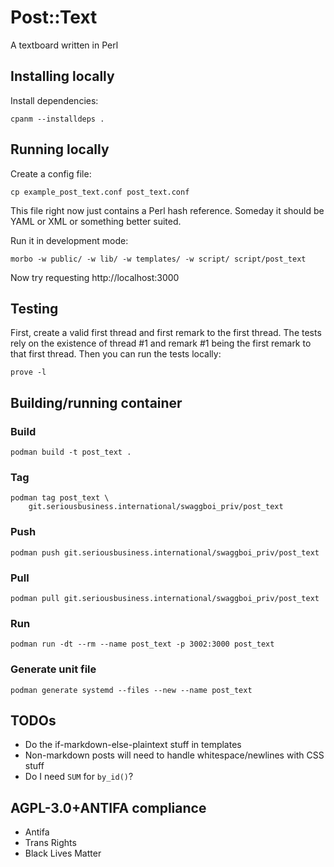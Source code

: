 # Post::Text

A textboard written in Perl

## Installing locally

Install dependencies:

    cpanm --installdeps .

## Running locally

Create a config file:

    cp example_post_text.conf post_text.conf

This file right now just contains a Perl hash reference. Someday it
should be YAML or XML or something better suited.

Run it in development mode:

    morbo -w public/ -w lib/ -w templates/ -w script/ script/post_text

Now try requesting http://localhost:3000

## Testing

First, create a valid first thread and first remark to the first
thread. The tests rely on the existence of thread #1 and remark #1
being the first remark to that first thread. Then you can run the
tests locally:

    prove -l

## Building/running container

### Build

    podman build -t post_text .

### Tag

    podman tag post_text \
        git.seriousbusiness.international/swaggboi_priv/post_text

### Push

    podman push git.seriousbusiness.international/swaggboi_priv/post_text

### Pull

    podman pull git.seriousbusiness.international/swaggboi_priv/post_text

### Run

    podman run -dt --rm --name post_text -p 3002:3000 post_text

### Generate unit file

    podman generate systemd --files --new --name post_text

## TODOs

- Do the if-markdown-else-plaintext stuff in templates
- Non-markdown posts will need to handle whitespace/newlines with CSS stuff
- Do I need `SUM` for `by_id()`?

## AGPL-3.0+ANTIFA compliance

- Antifa
- Trans Rights
- Black Lives Matter
